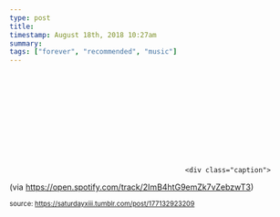 ```yaml
---
type: post
title: 
timestamp: August 18th, 2018 10:27am
summary: 
tags: ["forever", "recommended", "music"]
---
```

<embed type="audio/mpeg" src="spotify:track:2ImB4htG9emZk7vZebzwT3"></embed>
                    
                                               <div class="caption">
(via <a href="https://open.spotify.com/track/2ImB4htG9emZk7vZebzwT3" target="_blank">https://open.spotify.com/track/2ImB4htG9emZk7vZebzwT3</a>) 
 
                                    
                                
<small>source: https://saturdayxiii.tumblr.com/post/177132923209</small>